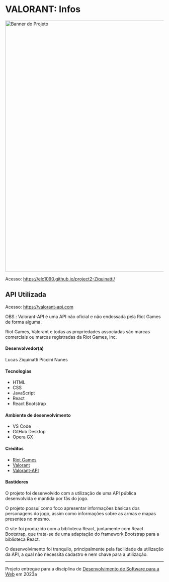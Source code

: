 # VALORANT: Infos

<img src="#" width="800" alt="Banner do Projeto">

Acesso: https://elc1090.github.io/project2-Ziquinatti/

## API Utilizada
Acesso: https://valorant-api.com

OBS.: Valorant-API é uma API não oficial e não endossada pela Riot Games de forma alguma.

Riot Games, Valorant e todas as propriedades associadas são marcas comerciais ou marcas registradas da Riot Games, Inc.

#### Desenvolvedor(a)
Lucas Ziquinatti Piccini Nunes

#### Tecnologias
- HTML
- CSS
- JavaScript
- React
- React Bootstrap

#### Ambiente de desenvolvimento
- VS Code
- GitHub Desktop
- Opera GX

#### Créditos
- [Riot Games](https://www.riotgames.com/pt-br)
- [Valorant](https://playvalorant.com/pt-br/)
- [Valorant-API](https://valorant-api.com)

#### Bastidores
O projeto foi desenvolvido com a utilização de uma API pública desenvolvida e mantida por fãs do jogo.

O projeto possuí como foco apresentar informações básicas dos personagens do jogo, assim como informações sobre as armas e mapas presentes no mesmo.

O site foi produzido com a biblioteca React, juntamente com React Bootstrap, que trata-se de uma adaptação do framework Bootstrap para a biblioteca React.

O desenvolvimento foi tranquilo, principalmente pela facilidade da utilização da API, a qual não necessita cadastro e nem chave para a utilização.

---
Projeto entregue para a disciplina de [Desenvolvimento de Software para a Web](http://github.com/andreainfufsm/elc1090-2023a) em 2023a
